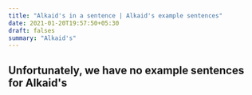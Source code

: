 ```yaml
---
title: "Alkaid's in a sentence | Alkaid's example sentences"
date: 2021-01-20T19:57:50+05:30
draft: falses
summary: "Alkaid's"
---
```

## Unfortunately, we have no example sentences for Alkaid's                 
